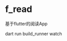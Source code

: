 <!--
 * @Description: 
 * @Author: lidary-byte lidaryl@163.com
 * @Date: 2025-02-19 15:24:29
 * @LastEditors: lidary-byte lidaryl@163.com
 * @LastEditTime: 2025-02-20 11:30:24
-->
# f_read
 基于flutter的阅读App


dart run build_runner watch